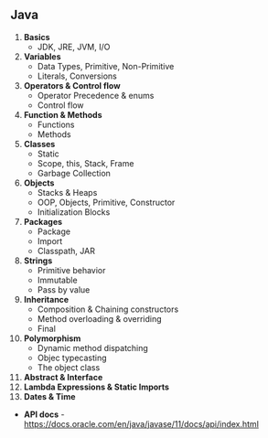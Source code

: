 ## Java
1. **Basics**
    * JDK, JRE, JVM, I/O
2. **Variables**
    * Data Types, Primitive, Non-Primitive
    * Literals, Conversions 
3. **Operators & Control flow**
    * Operator Precedence & enums
    * Control flow
4. **Function & Methods**
    * Functions
    * Methods
5. **Classes**
    * Static 
    * Scope, this, Stack, Frame
    * Garbage Collection
6. **Objects**
    * Stacks & Heaps
    * OOP, Objects, Primitive, Constructor
    * Initialization Blocks
7. **Packages**
    * Package 
    * Import
    * Classpath, JAR
1. **Strings**
    * Primitive behavior
    * Immutable
    * Pass by value
1. **Inheritance**
    * Composition & Chaining constructors
    * Method overloading & overriding
    * Final
1. **Polymorphism**
    * Dynamic method dispatching
    * Objec typecasting
    * The object class
1. **Abstract & Interface**
1. **Lambda Expressions & Static Imports**
1. **Dates & Time**


* **API docs** - https://docs.oracle.com/en/java/javase/11/docs/api/index.html